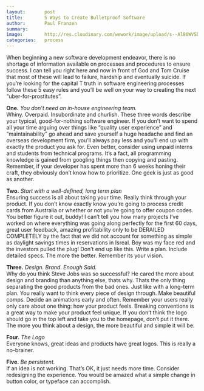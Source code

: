 ```yaml
---
layout:       post
title:        5 Ways to Create Bulletproof Software
author:       Paul Franzen
summary:
image:        http://res.cloudinary.com/wework/image/upload/s--Al86WVSb--/c_fill,fl_progressive,g_face:center,h_1000,q_jpegmini:1,w_1600/v1427921778/engineering/5-ways-to-create-bulletproof-software-bear.jpg
categories:   process
---
```


When beginning a new software development endeavor, there is no shortage of information available on processes and procedures to ensure success. I can tell you right here and now in front of God and Tom Cruise that most of these will lead to failure, hardship and eventually suicide. If you’re looking for the capital T truth in software engineering processes follow these 5 easy rules and you’ll be well on your way to creating the next “uber-for-prostitutes”.

**One.** _You don’t need an in-house engineering team._<br>
Whiny. Overpaid. Insubordinate and churlish. These three words describe your typical, good-for-nothing software engineer. If you don’t want to spend all your time arguing over things like “quality user experience” and “maintainability” go ahead and save yourself a huge headache and find an overseas development firm, you’ll always pay less and you’ll end up with exactly the product you ask for. Even better, consider using unpaid interns and students from technical programs. It’s a fact, all programming knowledge is gained from googling things then copying and pasting. Remember, if your developer has spent more than 6 weeks honing their craft, they obviously don’t know how to prioritize. One geek is just as good as another.

**Two.** _Start with a well-defined, long term plan_<br>
Ensuring success is all about taking your time. Really think through your product. If you don’t know exactly know you’re going to process credit cards from Australia or whether or not you’re going to offer coupon codes. You better figure it out, buddy! I can’t tell you how many projects I’ve worked on where everything was going along perfectly for the first 60 days, great user feedback, amazing profitability only to be DERAILED COMPLETELY by the fact that we did not account for something as simple as daylight savings times in reservations in Isreal. Boy was my face red and the investors pulled the plug! Don’t end up like this. Write a plan. Include detailed specs. The more the better. Remember its your vision.

**Three.** _Design. Brand. Enough Said._<br>
Why do you think Steve Jobs was so successful? He cared the more about design and branding than anything else, thats why. Thats the only thing separating the good products from the bad ones. Just like with a long-term plan. You really want to think every piece of design through. Make beautiful comps. Decide an animations early and often. Remember your users really only care about one thing: how your product feels. Breaking conventions is a great way to make your product feel unique. If you don’t think the logo should go in the top left and take you to the homepage, don’t put it there. The more you think about a design, the more beautiful and simple it will be.

**Four.** _The Logo_<br>
Everyone knows, great ideas and products have great logos. This is really a no-brainer.

**Five.** _Be persistent._<br>
If an idea is not working. That’s OK, it just needs more time. Consider redesigning the experience. You would be amazed what a simple change in button color, or typeface can accomplish.

